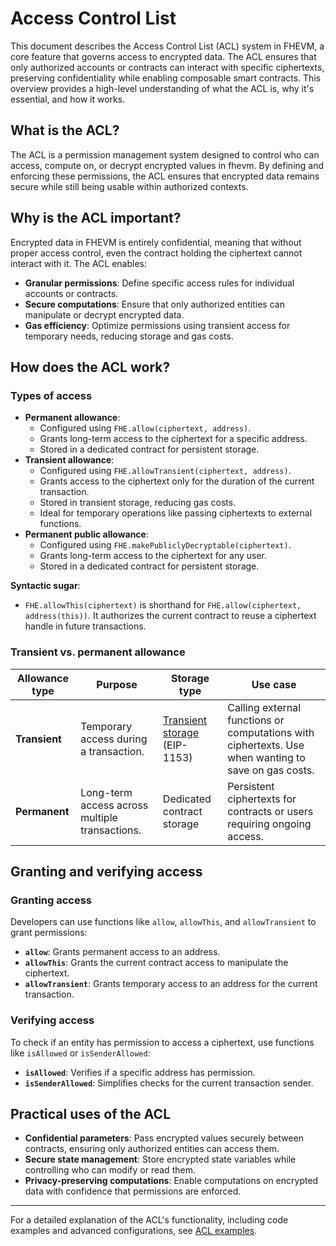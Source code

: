 # Access Control List

This document describes the Access Control List (ACL) system in FHEVM, a core feature that governs access to encrypted data. The ACL ensures that only authorized accounts or contracts can interact with specific ciphertexts, preserving confidentiality while enabling composable smart contracts. This overview provides a high-level understanding of what the ACL is, why it's essential, and how it works.

## What is the ACL?

The ACL is a permission management system designed to control who can access, compute on, or decrypt encrypted values in fhevm. By defining and enforcing these permissions, the ACL ensures that encrypted data remains secure while still being usable within authorized contexts.

## Why is the ACL important?

Encrypted data in FHEVM is entirely confidential, meaning that without proper access control, even the contract holding the ciphertext cannot interact with it. The ACL enables:

* **Granular permissions**: Define specific access rules for individual accounts or contracts.
* **Secure computations**: Ensure that only authorized entities can manipulate or decrypt encrypted data.
* **Gas efficiency**: Optimize permissions using transient access for temporary needs, reducing storage and gas costs.

## How does the ACL work?

### Types of access

* **Permanent allowance**:
  * Configured using `FHE.allow(ciphertext, address)`.
  * Grants long-term access to the ciphertext for a specific address.
  * Stored in a dedicated contract for persistent storage.
* **Transient allowance**:
  * Configured using `FHE.allowTransient(ciphertext, address)`.
  * Grants access to the ciphertext only for the duration of the current transaction.
  * Stored in transient storage, reducing gas costs.
  * Ideal for temporary operations like passing ciphertexts to external functions.
* **Permanent public allowance**:
  * Configured using `FHE.makePubliclyDecryptable(ciphertext)`.
  * Grants long-term access to the ciphertext for any user.
  * Stored in a dedicated contract for persistent storage.

**Syntactic sugar**:

* `FHE.allowThis(ciphertext)` is shorthand for `FHE.allow(ciphertext, address(this))`. It authorizes the current contract to reuse a ciphertext handle in future transactions.

### Transient vs. permanent allowance

| Allowance type | Purpose                                        | Storage type                                                            | Use case                                                                                            |
| -------------- | ---------------------------------------------- | ----------------------------------------------------------------------- | --------------------------------------------------------------------------------------------------- |
| **Transient**  | Temporary access during a transaction.         | [Transient storage](https://eips.ethereum.org/EIPS/eip-1153) (EIP-1153) | Calling external functions or computations with ciphertexts. Use when wanting to save on gas costs. |
| **Permanent**  | Long-term access across multiple transactions. | Dedicated contract storage                                              | Persistent ciphertexts for contracts or users requiring ongoing access.                             |

## Granting and verifying access

### Granting access

Developers can use functions like `allow`, `allowThis`, and `allowTransient` to grant permissions:

* **`allow`**: Grants permanent access to an address.
* **`allowThis`**: Grants the current contract access to manipulate the ciphertext.
* **`allowTransient`**: Grants temporary access to an address for the current transaction.

### Verifying access

To check if an entity has permission to access a ciphertext, use functions like `isAllowed` or `isSenderAllowed`:

* **`isAllowed`**: Verifies if a specific address has permission.
* **`isSenderAllowed`**: Simplifies checks for the current transaction sender.

## Practical uses of the ACL

* **Confidential parameters**: Pass encrypted values securely between contracts, ensuring only authorized entities can access them.
* **Secure state management**: Store encrypted state variables while controlling who can modify or read them.
* **Privacy-preserving computations**: Enable computations on encrypted data with confidence that permissions are enforced.

***

For a detailed explanation of the ACL's functionality, including code examples and advanced configurations, see [ACL examples](https://docs.zama.ai/protocol/solidity-guides/smart-contract/acl/acl_examples).
